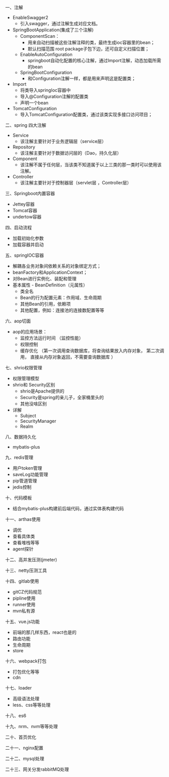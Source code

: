 <!--
 * @Author: MrDeng
 * @Date: 2022-07-29 10:43:30
 * @LastEditTime: 2022-08-04 11:42:16
 * @LastEditors: dengjuming
 * @Description: GM平台后端知识整理
 * @FilePath: /advanced-learning/spring/GM平台知识.md
-->

一、注解
  - EnableSwagger2
    - 引入swagger，通过注解生成对应文档。
  - SpringBootApplication(集成了三个注解)
    - ComponentScan：
      - 用来自动扫描被这些注解注释的类，最终生成ioc容器里的bean；
      - 默认扫描范围 root package子包下边，还可自定义扫描位置；
    - EnableAutoConfiguration
      - springboot自动化配置的核心注解，通过Import注解，动态加载所需的bean
    - SpringBootConfiguration
      - 和Configuration注解一样，都是用来声明这是配置类；
  - Import
    - 将类导入springIoc容器中
    - 导入@Configuration注解的配置类
    - 声明一个bean
  - TomcatConfiguration
    - 导入TomcatConfiguration配置类，通过该类实现多接口访问项目；

二、spring 四大注解
  - Service
    - 该注解主要针对于业务逻辑层（service层）
  - Repository
    - 该注解主要针对于数据访问层的（Dao，持久化层）
  - Component
    - 该注解不属于任何层，当该类不知道属于以上三类的那一类时可以使用该注解。
  - Controller
    - 该注解主要针对于控制器层（servlet层 ，Controller层）

三、Springboot内置容器
  - Jettey容器
  - Tomcat容器
  - undertow容器

四、启动流程
  - 加载初始化参数
  - 加载容器并启动

五、springIOC容器
  - 解耦各业务对象间依赖关系的对象绑定方式；
  - beanFactory和ApplicationContext；
  - 对Bean进行实例化、装配和管理
  - 基本属性 - BeanDefinition（元属性）
    - 类全名
    - Bean的行为配置元素：作用域、生命周期
    - 其他Bean的引用，依赖项
    - 其他配置，例如：连接池的连接数配置等等

六、aop切面
  - aop的应用场景：
    -  监控方法运行时间 （监控性能）
    -  权限控制
    -  缓存优化 （第一次调用查询数据库，将查询结果放入内存对象， 第二次调用， 直接从内存对象返回，不需要查询数据库 ）

七、shrio权限管理
 - 权限管理模型
 - shrio和 Security区别
   - shrio是Apache提供的
   - Security是spring的亲儿子，全家桶里头的
   - 其他没啥区别
 - 详解
   - Subject
   - SecurityManager
   - Realm

八、数据持久化
 - mybatis-plus

九、redis管理
 - 用户token管理
 - saveLog功能管理
 - pip管道管理
 - jedis控制


十、代码模板
 - 结合mybatis-plus构建前后端代码，通过实体表构建代码

十一、arthas使用
 - 调优
 - 查看具体类
 - 查看堆栈等等
 - agent探针

十二、高并发压测(jmeter)

十三、netty压测工具

十四、gitlab使用
 - gitCZ代码规范
 - pipline使用
 - runner使用
 - mvn私有源

十五、vue.js功能
 - 前端的那几样东西，react也是的
 - 路由功能
 - 生命周期
 - store

十六、webpack打包
 - 打包优化等等
 - cdn

十七、loader
 - 高级语法处理
 - less、css等等处理

十八、es6

十九、nrm、nvm等等处理

二十、首页优化

二十一、nginx配置

二十二、mysql处理

二十三、网关分发rabbitMQ处理
